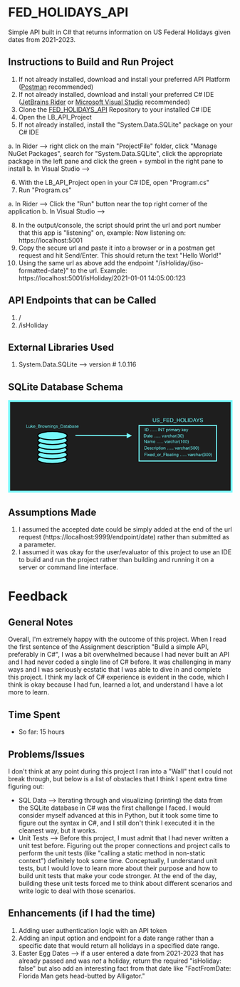 # FED_HOLIDAYS_API
Simple API built in C# that returns information on US Federal Holidays given dates from 2021-2023.



## Instructions to Build and Run Project
1. If not already installed, download and install your preferred API Platform ([Postman](https://www.postman.com/downloads/) recommended)
2. If not already installed, download and install your preferred C# IDE ([JetBrains Rider](https://www.jetbrains.com/rider/download/#section=mac) or [Microsoft Visual Studio](https://visualstudio.microsoft.com/downloads/) recommended)
3. Clone the [FED_HOLIDAYS_API](https://github.com/luk19/FED_HOLIDAYS_API) Repository to your installed C# IDE
4. Open the LB_API_Project
5. If not already installed, install the "System.Data.SQLite" package on your C# IDE

a. In Rider --> right click on the main "ProjectFile" folder, click "Manage NuGet Packages", search for "System.Data.SQLite", click the appropriate package in the left pane and click the green + symbol in the right pane to install
b. In Visual Studio -->

6. With the LB_API_Project open in your C# IDE, open "Program.cs"
7. Run "Program.cs"

a. In Rider --> Click the "Run" button near the top right corner of the application
b. In Visual Studio -->

8. In the output/console, the script should print the url and port number that this app is "listening" on, example: Now listening on: https://localhost:5001
9. Copy the secure url and paste it into a browser or in a postman get request and hit Send/Enter. This should return the text "Hello World!"
10. Using the same url as above add the endpoint "/isHoliday/{iso-formatted-date}" to the url. Example: https://localhost:5001/isHoliday/2021-01-01 14:05:00:123




## API Endpoints that can be Called
1. /
2. /isHoliday




## External Libraries Used
1. System.Data.SQLite   -->   version # 1.0.116




## SQLite Database Schema
![img.png](img.png)



## Assumptions Made
1. I assumed the accepted date could be simply added at the end of the url request (https://localhost:9999/endpoint/date) rather than submitted as a parameter.
2. I assumed it was okay for the user/evaluator of this project to use an IDE to build and run the project rather than building and running it on a server or command line interface.




# Feedback


## General Notes
Overall, I'm extremely happy with the outcome of this project. When I read the first sentence of the Assignment description "Build a simple API, preferably in C#",
I was a bit overwhelmed because I had never built an API and I had never coded a single line of C# before. It was challenging in many ways and I was seriously ecstatic
that I was able to dive in and complete this project. I think my lack of C# experience is evident in the code, which I think is okay because I had fun, learned a lot,
and understand I have a lot more to learn.




## Time Spent
- So far: 15 hours




## Problems/Issues
I don't think at any point during this project I ran into a "Wall" that I could not break through, but below is a list of obstacles that I think I spent extra time figuring out:
- SQL Data --> Iterating through and visualizing (printing) the data from the SQLite database in C# was the first challenge I faced. I would consider myself advanced at this in Python, but it took some time to figure out the syntax in C#, and I still don't think I executed it in the cleanest way, but it works.
- Unit Tests --> Before this project, I must admit that I had never written a unit test before. Figuring out the proper connections and project calls to perform the unit tests (like "calling a static method in non-static context") definitely took some time. Conceptually, I understand unit tests, but I would love to learn more about their purpose and how to build unit tests that make your code stronger. At the end of the day, building these unit tests forced me to think about different scenarios and write logic to deal with those scenarios.




## Enhancements (if I had the time)
1. Adding user authentication logic with an API token
2. Adding an input option and endpoint for a date range rather than a specific date that would return all holidays in a specified date range.
3. Easter Egg Dates --> if a user entered a date from 2021-2023 that has already passed and was _not_ a holiday, return the required "isHoliday: false" but also add an interesting fact from that date like "FactFromDate: Florida Man gets head-butted by Alligator."



